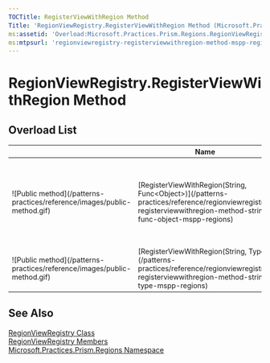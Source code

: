 ```yaml
---
TOCTitle: RegisterViewWithRegion Method
Title: 'RegionViewRegistry.RegisterViewWithRegion Method (Microsoft.Practices.Prism.Regions)'
ms:assetid: 'Overload:Microsoft.Practices.Prism.Regions.RegionViewRegistry.RegisterViewWithRegion'
ms:mtpsurl: 'regionviewregistry-registerviewwithregion-method-mspp-regions.md'
---
```


# RegionViewRegistry.RegisterViewWithRegion Method

## Overload List

<table>

<thead>
<tr class="header">
<th> </th>
<th>Name</th>
<th>Description</th>
</tr>
</thead>
<tbody>
<tr class="odd">
<td>![Public method](/patterns-practices/reference/images/public-method.gif)</td>
<td>[RegisterViewWithRegion(String, Func&lt;Object&gt;)](/patterns-practices/reference/regionviewregistry-registerviewwithregion-method-string-func-object-mspp-regions)</td>
<td><div class="summary">
Registers a delegate that can be used to retrieve the content associated with a region name.
</div></td>
</tr>
<tr class="even">
<td>![Public method](/patterns-practices/reference/images/public-method.gif)</td>
<td>[RegisterViewWithRegion(String, Type)](/patterns-practices/reference/regionviewregistry-registerviewwithregion-method-string-type-mspp-regions)</td>
<td><div class="summary">
Registers a content type with a region name.
</div></td>
</tr>
</tbody>
</table>

## See Also

[RegionViewRegistry Class](/patterns-practices/reference/regionviewregistry-class-mspp-regions)<br/>
[RegionViewRegistry Members](/patterns-practices/reference/regionviewregistry-members-mspp-regions)<br/>
[Microsoft.Practices.Prism.Regions Namespace](/patterns-practices/reference/mspp-regions-namespace)<br/>

